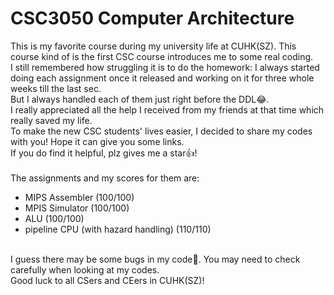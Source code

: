 # CSC3050 Computer Architecture

This is my favorite course during my university life at CUHK(SZ).
This course kind of is the first CSC course introduces me to some real coding.
<br>
I still remembered how struggling it is to do the homework: I always started doing each assignment once it released and working on it for three whole weeks till the last sec.  
But I always handled each of them just right before the DDL😂.
<br>
I really appreciated all the help I received from my friends at that time which really saved my life.
<br>
To make the new CSC students' lives easier, I decided to share my codes with you! Hope it can give you some links.
<br>
If you do find it helpful, plz gives me a star👍!
<br>
<br>
The assignments and my scores for them are:

- MIPS Assembler (100/100)
- MPIS Simulator (100/100)
- ALU (100/100)
- pipeline CPU (with hazard handling) (110/110)
<br>
I guess there may be some bugs in my code🤣. You may need to check carefully when looking at my codes.
<br>
Good luck to all CSers and CEers in CUHK(SZ)!
